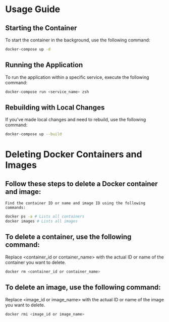 # Usage Guide

## Starting the Container
To start the container in the background, use the following command:

```bash
docker-compose up -d
```

## Running the Application

To run the application within a specific service, execute the following command:

```bash
docker-compose run <service_name> zsh
```

## Rebuilding with Local Changes

If you've made local changes and need to rebuild, use the following command:

```bash
docker-compose up --build
```

# Deleting Docker Containers and Images

## Follow these steps to delete a Docker container and image:

    Find the container ID or name and image ID using the following commands:
```bash
docker ps -a # Lists all containers
docker images # Lists all images
```

## To delete a container, use the following command:
Replace <container_id or container_name> with the actual ID or name of the container you want to delete.
```bash
docker rm <container_id or container_name>
```

## To delete an image, use the following command:
Replace <image_id or image_name> with the actual ID or name of the image you want to delete.
```bash
docker rmi <image_id or image_name>
```

